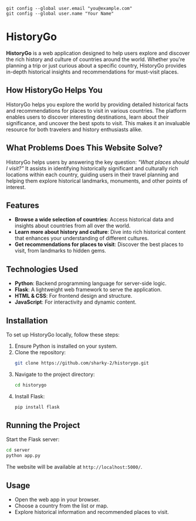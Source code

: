 ```
git config --global user.email "you@example.com"
git config --global user.name "Your Name"
```

# HistoryGo

**HistoryGo** is a web application designed to help users explore and discover the rich history and culture of countries around the world. Whether you're planning a trip or just curious about a specific country, HistoryGo provides in-depth historical insights and recommendations for must-visit places.

## How HistoryGo Helps You
HistoryGo helps you explore the world by providing detailed historical facts and recommendations for places to visit in various countries. The platform enables users to discover interesting destinations, learn about their significance, and uncover the best spots to visit. This makes it an invaluable resource for both travelers and history enthusiasts alike.

## What Problems Does This Website Solve?
HistoryGo helps users by answering the key question: *"What places should I visit?"* It assists in identifying historically significant and culturally rich locations within each country, guiding users in their travel planning and helping them explore historical landmarks, monuments, and other points of interest.

## Features
- **Browse a wide selection of countries**: Access historical data and insights about countries from all over the world.
- **Learn more about history and culture**: Dive into rich historical content that enhances your understanding of different cultures.
- **Get recommendations for places to visit**: Discover the best places to visit, from landmarks to hidden gems.

## Technologies Used
- **Python**: Backend programming language for server-side logic.
- **Flask**: A lightweight web framework to serve the application.
- **HTML & CSS**: For frontend design and structure.
- **JavaScript**: For interactivity and dynamic content.

## Installation
To set up HistoryGo locally, follow these steps:

1. Ensure Python is installed on your system.
2. Clone the repository:
   ```bash
   git clone https://github.com/sharky-2/historygo.git
   ```
3. Navigate to the project directory:
   ```bash
   cd historygo
   ```
4. Install Flask:
   ```bash
   pip install flask
   ```

## Running the Project
Start the Flask server:
```bash
cd server
python app.py
```

The website will be available at `http://localhost:5000/`.

## Usage
- Open the web app in your browser.
- Choose a country from the list or map.
- Explore historical information and recommended places to visit.
